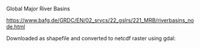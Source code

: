 
Global Major River Basins

https://www.bafg.de/GRDC/EN/02_srvcs/22_gslrs/221_MRB/riverbasins_node.html

Downloaded as shapefile and converted to netcdf raster using gdal:

